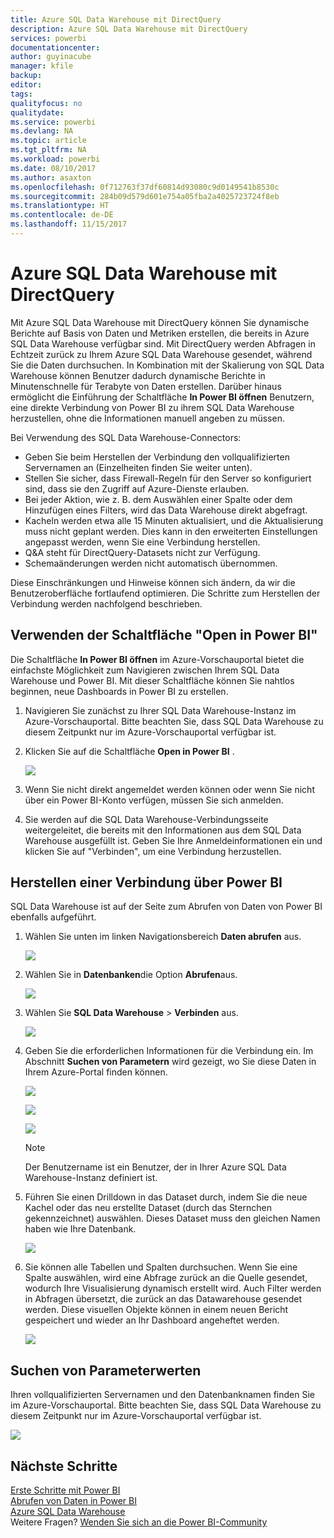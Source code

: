 ```yaml
---
title: Azure SQL Data Warehouse mit DirectQuery
description: Azure SQL Data Warehouse mit DirectQuery
services: powerbi
documentationcenter: 
author: guyinacube
manager: kfile
backup: 
editor: 
tags: 
qualityfocus: no
qualitydate: 
ms.service: powerbi
ms.devlang: NA
ms.topic: article
ms.tgt_pltfrm: NA
ms.workload: powerbi
ms.date: 08/10/2017
ms.author: asaxton
ms.openlocfilehash: 0f712763f37df60814d93080c9d0149541b8530c
ms.sourcegitcommit: 284b09d579d601e754a05fba2a4025723724f8eb
ms.translationtype: HT
ms.contentlocale: de-DE
ms.lasthandoff: 11/15/2017
---
```

# <a name="azure-sql-data-warehouse-with-directquery"></a>Azure SQL Data Warehouse mit DirectQuery
Mit Azure SQL Data Warehouse mit DirectQuery können Sie dynamische Berichte auf Basis von Daten und Metriken erstellen, die bereits in Azure SQL Data Warehouse verfügbar sind. Mit DirectQuery werden Abfragen in Echtzeit zurück zu Ihrem Azure SQL Data Warehouse gesendet, während Sie die Daten durchsuchen. In Kombination mit der Skalierung von SQL Data Warehouse können Benutzer dadurch dynamische Berichte in Minutenschnelle für Terabyte von Daten erstellen. Darüber hinaus ermöglicht die Einführung der Schaltfläche **In Power BI öffnen** Benutzern, eine direkte Verbindung von Power BI zu ihrem SQL Data Warehouse herzustellen, ohne die Informationen manuell angeben zu müssen.

Bei Verwendung des SQL Data Warehouse-Connectors:

* Geben Sie beim Herstellen der Verbindung den vollqualifizierten Servernamen an (Einzelheiten finden Sie weiter unten).
* Stellen Sie sicher, dass Firewall-Regeln für den Server so konfiguriert sind, dass sie den Zugriff auf Azure-Dienste erlauben.
* Bei jeder Aktion, wie z. B. dem Auswählen einer Spalte oder dem Hinzufügen eines Filters, wird das Data Warehouse direkt abgefragt.
* Kacheln werden etwa alle 15 Minuten aktualisiert, und die Aktualisierung muss nicht geplant werden.  Dies kann in den erweiterten Einstellungen angepasst werden, wenn Sie eine Verbindung herstellen.
* Q&A steht für DirectQuery-Datasets nicht zur Verfügung.
* Schemaänderungen werden nicht automatisch übernommen.

Diese Einschränkungen und Hinweise können sich ändern, da wir die Benutzeroberfläche fortlaufend optimieren. Die Schritte zum Herstellen der Verbindung werden nachfolgend beschrieben.

## <a name="using-the-open-in-power-bi-button"></a>Verwenden der Schaltfläche "Open in Power BI"
Die Schaltfläche **In Power BI öffnen** im Azure-Vorschauportal bietet die einfachste Möglichkeit zum Navigieren zwischen Ihrem SQL Data Warehouse und Power BI. Mit dieser Schaltfläche können Sie nahtlos beginnen, neue Dashboards in Power BI zu erstellen.

1. Navigieren Sie zunächst zu Ihrer SQL Data Warehouse-Instanz im Azure-Vorschauportal. Bitte beachten Sie, dass SQL Data Warehouse zu diesem Zeitpunkt nur im Azure-Vorschauportal verfügbar ist.
2. Klicken Sie auf die Schaltfläche **Open in Power BI** .
   
    ![](media/service-azure-sql-data-warehouse-with-direct-connect/openinpowerbi.png)
3. Wenn Sie nicht direkt angemeldet werden können oder wenn Sie nicht über ein Power BI-Konto verfügen, müssen Sie sich anmelden.
4. Sie werden auf die SQL Data Warehouse-Verbindungsseite weitergeleitet, die bereits mit den Informationen aus dem SQL Data Warehouse ausgefüllt ist. Geben Sie Ihre Anmeldeinformationen ein und klicken Sie auf "Verbinden", um eine Verbindung herzustellen.

## <a name="connecting-through-power-bi"></a>Herstellen einer Verbindung über Power BI
SQL Data Warehouse ist auf der Seite zum Abrufen von Daten von Power BI ebenfalls aufgeführt. 

1. Wählen Sie unten im linken Navigationsbereich **Daten abrufen** aus.  
   
    ![](media/service-azure-sql-data-warehouse-with-direct-connect/getdatabutton.png)
2. Wählen Sie in **Datenbanken**die Option **Abrufen**aus.
   
    ![](media/service-azure-sql-data-warehouse-with-direct-connect/databases.png)
3. Wählen Sie **SQL Data Warehouse** \> **Verbinden** aus.
   
    ![](media/service-azure-sql-data-warehouse-with-direct-connect/azuresqldatawarehouseconnect.png)
4. Geben Sie die erforderlichen Informationen für die Verbindung ein. Im Abschnitt **Suchen von Parametern** wird gezeigt, wo Sie diese Daten in Ihrem Azure-Portal finden können.
   
    ![](media/service-azure-sql-data-warehouse-with-direct-connect/servername.png)
   
    ![](media/service-azure-sql-data-warehouse-with-direct-connect/servernamewithadvanced.png)
   
    ![](media/service-azure-sql-data-warehouse-with-direct-connect/username.png)
   
   > [!NOTE]
   > Der Benutzername ist ein Benutzer, der in Ihrer Azure SQL Data Warehouse-Instanz definiert ist.
   > 
   > 
5. Führen Sie einen Drilldown in das Dataset durch, indem Sie die neue Kachel oder das neu erstellte Dataset (durch das Sternchen gekennzeichnet) auswählen. Dieses Dataset muss den gleichen Namen haben wie Ihre Datenbank.
   
    ![](media/service-azure-sql-data-warehouse-with-direct-connect/dataset2.png)
6. Sie können alle Tabellen und Spalten durchsuchen. Wenn Sie eine Spalte auswählen, wird eine Abfrage zurück an die Quelle gesendet, wodurch Ihre Visualisierung dynamisch erstellt wird. Auch Filter werden in Abfragen übersetzt, die zurück an das Datawarehouse gesendet werden. Diese visuellen Objekte können in einem neuen Bericht gespeichert und wieder an Ihr Dashboard angeheftet werden.
   
    ![](media/service-azure-sql-data-warehouse-with-direct-connect/explore3.png)

## <a name="finding-parameter-values"></a>Suchen von Parameterwerten
Ihren vollqualifizierten Servernamen und den Datenbanknamen finden Sie im Azure-Vorschauportal. Bitte beachten Sie, dass SQL Data Warehouse zu diesem Zeitpunkt nur im Azure-Vorschauportal verfügbar ist.

![](media/service-azure-sql-data-warehouse-with-direct-connect/azureportal.png)

## <a name="next-steps"></a>Nächste Schritte
[Erste Schritte mit Power BI](service-get-started.md)  
[Abrufen von Daten in Power BI](service-get-data.md)  
[Azure SQL Data Warehouse](https://azure.microsoft.com/en-us/documentation/services/sql-data-warehouse/)  
Weitere Fragen? [Wenden Sie sich an die Power BI-Community](http://community.powerbi.com/)

